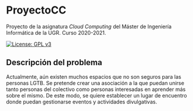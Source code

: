 # ProyectoCC

Proyecto de la asignatura *Cloud Computing* del Máster de Ingeniería Informática de la UGR. Curso 2020-2021.

[![License: GPL v3](https://img.shields.io/badge/License-GPLv3-blue.svg)](https://www.gnu.org/licenses/gpl-3.0)

## Descripción del problema

Actualmente, aún existen muchos espacios que no son seguros para las personas LGTB. Se pretende crear una asociación a la que puedan unirse tanto personas del colectivo como personas interesadas en aprender más sobre el mismo. De este modo, se quiere establecer un lugar de encuentro donde puedan gestionarse eventos y actividades divulgativas.
